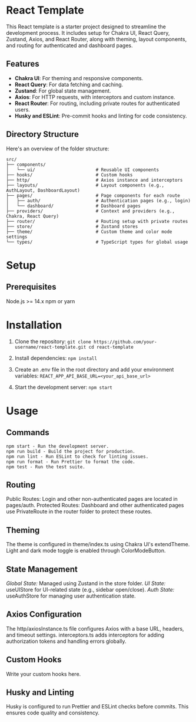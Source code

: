 # React Template

This React template is a starter project designed to streamline the development process. It includes setup for Chakra UI, React Query, Zustand, Axios, and React Router, along with theming, layout components, and routing for authenticated and dashboard pages.

## Features

- **Chakra UI**: For theming and responsive components.
- **React Query**: For data fetching and caching.
- **Zustand**: For global state management.
- **Axios**: For HTTP requests, with interceptors and custom instance.
- **React Router**: For routing, including private routes for authenticated users.
- **Husky and ESLint**: Pre-commit hooks and linting for code consistency.

## Directory Structure

Here's an overview of the folder structure:

```plaintext
src/
├── components/
│   └── ui/                       # Reusable UI components
├── hooks/                        # Custom hooks
├── http/                         # Axios instance and interceptors
├── layouts/                      # Layout components (e.g., AuthLayout, DashboardLayout)
├── pages/                        # Page components for each route
│   ├── auth/                     # Authentication pages (e.g., login)
│   └── dashboard/                # Dashboard pages
├── providers/                    # Context and providers (e.g., Chakra, React Query)
├── router/                       # Routing setup with private routes
├── store/                        # Zustand stores
├── theme/                        # Custom theme and color mode settings
└── types/                        # TypeScript types for global usage
```

# Setup

## Prerequisites

Node.js >= 14.x
npm or yarn

# Installation

1. Clone the repository:
   `git clone https://github.com/your-username/react-template.git
cd react-template`

2. Install dependencies:
   `npm install`

3. Create an .env file in the root directory and add your environment variables:
   `REACT_APP_API_BASE_URL=<your_api_base_url>`

4. Start the development server:
   `npm start`

# Usage

## Commands

```
npm start - Run the development server.
npm run build - Build the project for production.
npm run lint - Run ESLint to check for linting issues.
npm run format - Run Prettier to format the code.
npm test - Run the test suite.
```

## Routing

Public Routes: Login and other non-authenticated pages are located in pages/auth.
Protected Routes: Dashboard and other authenticated pages use PrivateRoute in the router folder to protect these routes.

## Theming

The theme is configured in theme/index.ts using Chakra UI's extendTheme. Light and dark mode toggle is enabled through ColorModeButton.

## State Management

_Global State:_ Managed using Zustand in the store folder.
_UI State:_ useUIStore for UI-related state (e.g., sidebar open/close).
_Auth State:_ useAuthStore for managing user authentication state.

## Axios Configuration

The http/axiosInstance.ts file configures Axios with a base URL, headers, and timeout settings.
interceptors.ts adds interceptors for adding authorization tokens and handling errors globally.

## Custom Hooks

Write your custom hooks here.

## Husky and Linting

Husky is configured to run Prettier and ESLint checks before commits. This ensures code quality and consistency.
